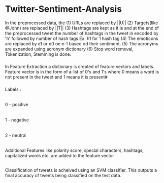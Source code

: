 # Twitter-Sentiment-Analysis

In the preprocessed data, the 
(1) URLs are replaced by ||U||
(2) Targets(like @John) are replaced by ||T||
(3) Hashtags are kept as it is and at the end of the preprocessed tweet the number of hashtags in the tweet in encoded by 'h' followed by number of hash tags Ex: h1 for 1 hash tag
(4) The emoticons are replaced by e1 or e0 oe e-1 based od their sentiment. 
(5) The acronyms are expanded using acronym dictionary
(6) Stop word removal, Tokenization, Stemming is done.

###
In Feature Extraction a dictionary is created of feature vectors and labels. Feature vector is in the form of a list of 0's and 1's where 0 means a word is not present in the tweet and 1 means it is present#
###
Labels : 
######
0 - positive
######
1 - negative
######
2 - neutral
######
##
Additional Features like polarity score, special characters, hashtags, capitalized words etc. are added to the feature vector
##
Classification of tweets is acheived using an SVM classifier. This outputs a final accuracy of tweets being classified on the test data.

 

